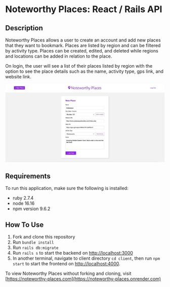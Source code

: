 # Noteworthy Places: React / Rails API

## Description

Noteworthy Places allows a user to create an account and add new places that they want to bookmark. Places are listed by region and can be filtered by activity type. Places can be created, edited, and deleted while regions and locations can be added in relation to the place. 

On login, the user will see a list of their places listed by region with the option to see the place details such as the name, activity type, gps link, and website link.

![](NoteworthyPlaces.gif)

## Requirements

To run this application, make sure the following is installed:
- ruby 2.7.4
- node 16.16
- npm version 9.6.2

## How To Use

1. Fork and clone this repository
2. Run `bundle install`
3. Run `rails db:migrate`
4. Run `rails s` to start the backend on [http://localhost:3000](http://localhost:3000)
5. In another terminal, navigate to client directory `cd client`, then run `npm start` to start the frontend on [http://localhost:4000](http://localhost:4000).

To view Noteworthy Places without forking and cloning, visit [https://noteworthy-places.com](https://noteworthy-places.onrender.com)